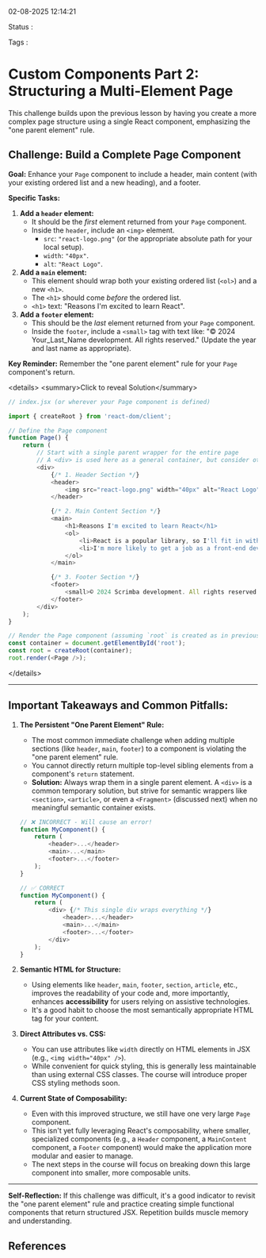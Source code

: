02-08-2025 12:14:21

Status :

Tags :

# Custom Components Part 2: Structuring a Multi-Element Page

This challenge builds upon the previous lesson by having you create a more complex page structure using a single React component, emphasizing the "one parent element" rule.

## Challenge: Build a Complete Page Component

**Goal:** Enhance your `Page` component to include a header, main content (with your existing ordered list and a new heading), and a footer.

**Specific Tasks:**

1.  **Add a `header` element:**
      * It should be the *first* element returned from your `Page` component.
      * Inside the `header`, include an `<img>` element.
          * `src`: `"react-logo.png"` (or the appropriate absolute path for your local setup).
          * `width`: `"40px"`.
          * `alt`: `"React Logo"`.
2.  **Add a `main` element:**
      * This element should wrap both your existing ordered list (`<ol>`) and a new `<h1>`.
      * The `<h1>` should come *before* the ordered list.
      * `<h1>` text: "Reasons I'm excited to learn React".
3.  **Add a `footer` element:**
      * This should be the *last* element returned from your `Page` component.
      * Inside the `footer`, include a `<small>` tag with text like: "© 2024 Your\_Last\_Name development. All rights reserved." (Update the year and last name as appropriate).

**Key Reminder:** Remember the "one parent element" rule for your `Page` component's return.

\<details\>
\<summary\>Click to reveal Solution\</summary\>

```javascript
// index.jsx (or wherever your Page component is defined)

import { createRoot } from 'react-dom/client';

// Define the Page component
function Page() {
    return (
        // Start with a single parent wrapper for the entire page
        // A <div> is used here as a general container, but consider other semantic options.
        <div>
            {/* 1. Header Section */}
            <header>
                <img src="react-logo.png" width="40px" alt="React Logo" />
            </header>

            {/* 2. Main Content Section */}
            <main>
                <h1>Reasons I'm excited to learn React</h1>
                <ol>
                    <li>React is a popular library, so I'll fit in with all the coolest devs out there.</li>
                    <li>I'm more likely to get a job as a front-end developer if I know React.</li>
                </ol>
            </main>

            {/* 3. Footer Section */}
            <footer>
                <small>© 2024 Scrimba development. All rights reserved.</small>
            </footer>
        </div>
    );
}

// Render the Page component (assuming `root` is created as in previous examples)
const container = document.getElementById('root');
const root = createRoot(container);
root.render(<Page />);
```

\</details\>

-----

## Important Takeaways and Common Pitfalls:

1.  **The Persistent "One Parent Element" Rule:**

      * The most common immediate challenge when adding multiple sections (like `header`, `main`, `footer`) to a component is violating the "one parent element" rule.
      * You cannot directly return multiple top-level sibling elements from a component's `return` statement.
      * **Solution:** Always wrap them in a single parent element. A `<div>` is a common temporary solution, but strive for semantic wrappers like `<section>`, `<article>`, or even a `<Fragment>` (discussed next) when no meaningful semantic container exists.

    <!-- end list -->

    ```javascript
    // ❌ INCORRECT - Will cause an error!
    function MyComponent() {
        return (
            <header>...</header>
            <main>...</main>
            <footer>...</footer>
        );
    }
    ```

    ```javascript
    // ✅ CORRECT
    function MyComponent() {
        return (
            <div> {/* This single div wraps everything */}
                <header>...</header>
                <main>...</main>
                <footer>...</footer>
            </div>
        );
    }
    ```

2.  **Semantic HTML for Structure:**

      * Using elements like `header`, `main`, `footer`, `section`, `article`, etc., improves the readability of your code and, more importantly, enhances **accessibility** for users relying on assistive technologies.
      * It's a good habit to choose the most semantically appropriate HTML tag for your content.

3.  **Direct Attributes vs. CSS:**

      * You can use attributes like `width` directly on HTML elements in JSX (e.g., `<img width="40px" />`).
      * While convenient for quick styling, this is generally less maintainable than using external CSS classes. The course will introduce proper CSS styling methods soon.

4.  **Current State of Composability:**

      * Even with this improved structure, we still have one very large `Page` component.
      * This isn't yet fully leveraging React's composability, where smaller, specialized components (e.g., a `Header` component, a `MainContent` component, a `Footer` component) would make the application more modular and easier to manage.
      * The next steps in the course will focus on breaking down this large component into smaller, more composable units.

-----

**Self-Reflection:** If this challenge was difficult, it's a good indicator to revisit the "one parent element" rule and practice creating simple functional components that return structured JSX. Repetition builds muscle memory and understanding.
## References


